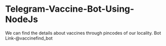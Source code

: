 # Telegram-Vaccine-Bot-Using-NodeJs
We can find the details about vaccines through pincodes of our locality.
Bot Link-@vaccinefind_bot
